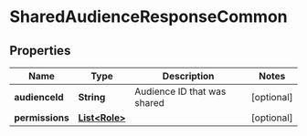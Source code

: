 

# SharedAudienceResponseCommon

## Properties

Name | Type | Description | Notes
------------ | ------------- | ------------- | -------------
**audienceId** | **String** | Audience ID that was shared |  [optional]
**permissions** | [**List&lt;Role&gt;**](Role.md) |  |  [optional]




